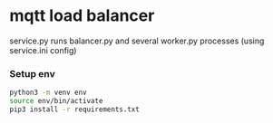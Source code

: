 # mqtt load balancer

service.py runs balancer.py and several worker.py processes (using service.ini config)

### Setup env

```bash
python3 -m venv env
source env/bin/activate
pip3 install -r requirements.txt
```
